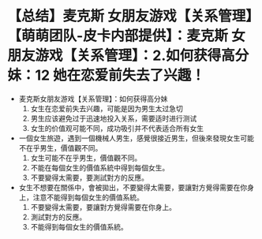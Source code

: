 # 【总结】麦克斯 女朋友游戏【关系管理】【萌萌团队-皮卡内部提供】：麦克斯 女朋友游戏【关系管理】：2.如何获得高分妹：12 她在恋爱前失去了兴趣！

-   麦克斯女朋友游戏【关系管理】：如何获得高分妹
    1.  女生在恋爱前失去兴趣，可能是因为男生太过急切
    2.  男生应该避免过于迅速地投入关系，需要适时进行测试
    3.  女生的价值观可能不同，成功吸引并不代表适合所有女生
-   一個女生旅遊，遇到一個機械人男生，感覺很接近男生，但後來發現女生可能不在乎男生，價值觀不同。
    1.  女生可能不在乎男生，價值觀不同。
    2.  不能在每個女生的價值系統中得到每個女生。
    3.  不要變得太需要，要測試對方的反應。
-   女生不想要在關係中，會被拋出，不要變得太需要，要讓對方覺得需要在你身上，注意不能得到每個女生的價值系統。
    1.  不要變得太需要，要讓對方覺得需要在你身上。
    2.  測試對方的反應。
    3.  不能得到每個女生的價值系統。